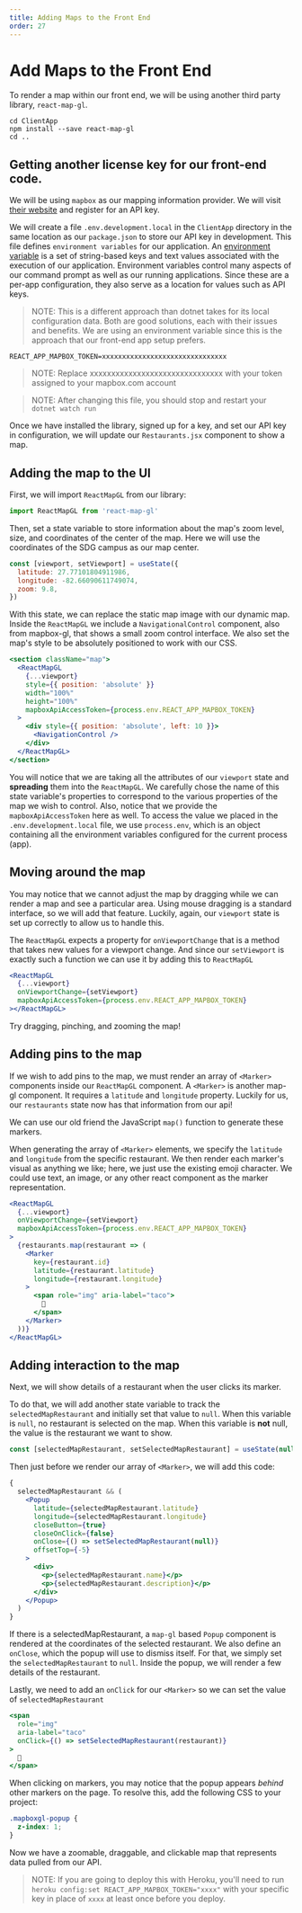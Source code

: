 ```yaml
---
title: Adding Maps to the Front End
order: 27
---
```


# Add Maps to the Front End

To render a map within our front end, we will be using another third party
library, `react-map-gl`.

```shell
cd ClientApp
npm install --save react-map-gl
cd ..
```

## Getting another license key for our front-end code.

We will be using `mapbox` as our mapping information provider. We will visit
[their website](https://www.mapbox.com/) and register for an API key.

We will create a file `.env.development.local` in the `ClientApp` directory in
the same location as our `package.json` to store our API key in development.
This file defines `environment variables` for our application. An
[environment variable](https://en.wikipedia.org/wiki/Environment_variable) is a
set of string-based keys and text values associated with the execution of our
application. Environment variables control many aspects of our command prompt as
well as our running applications. Since these are a per-app configuration, they
also serve as a location for values such as API keys.

> NOTE: This is a different approach than dotnet takes for its local
> configuration data. Both are good solutions, each with their issues and
> benefits. We are using an environment variable since this is the approach that
> our front-end app setup prefers.

```text
REACT_APP_MAPBOX_TOKEN=xxxxxxxxxxxxxxxxxxxxxxxxxxxxxxx
```

> NOTE: Replace xxxxxxxxxxxxxxxxxxxxxxxxxxxxxxx with your token assigned to your
> mapbox.com account

> NOTE: After changing this file, you should stop and restart your
> `dotnet watch run`

Once we have installed the library, signed up for a key, and set our API key in
configuration, we will update our `Restaurants.jsx` component to show a map.

## Adding the map to the UI

First, we will import `ReactMapGL` from our library:

```javascript
import ReactMapGL from 'react-map-gl'
```

Then, set a state variable to store information about the map's zoom level,
size, and coordinates of the center of the map. Here we will use the coordinates
of the SDG campus as our map center.

```javascript
const [viewport, setViewport] = useState({
  latitude: 27.77101804911986,
  longitude: -82.66090611749074,
  zoom: 9.8,
})
```

With this state, we can replace the static map image with our dynamic map.
Inside the `ReactMapGL` we include a `NavigationalControl` component, also from
mapbox-gl, that shows a small zoom control interface. We also set the map's
style to be absolutely positioned to work with our CSS.

```jsx
<section className="map">
  <ReactMapGL
    {...viewport}
    style={{ position: 'absolute' }}
    width="100%"
    height="100%"
    mapboxApiAccessToken={process.env.REACT_APP_MAPBOX_TOKEN}
  >
    <div style={{ position: 'absolute', left: 10 }}>
      <NavigationControl />
    </div>
  </ReactMapGL>
</section>
```

You will notice that we are taking all the attributes of our `viewport` state
and **spreading** them into the `ReactMapGL`. We carefully chose the name of
this state variable's properties to correspond to the various properties of the
map we wish to control. Also, notice that we provide the `mapboxApiAccessToken`
here as well. To access the value we placed in the `.env.development.local`
file, we use `process.env`, which is an object containing all the environment
variables configured for the current process (app).

## Moving around the map

You may notice that we cannot adjust the map by dragging while we can render a
map and see a particular area. Using mouse dragging is a standard interface, so
we will add that feature. Luckily, again, our `viewport` state is set up
correctly to allow us to handle this.

The `ReactMapGL` expects a property for `onViewportChange` that is a method that
takes new values for a viewport change. And since our `setViewport` is exactly
such a function we can use it by adding this to `ReactMapGL`

```jsx
<ReactMapGL
  {...viewport}
  onViewportChange={setViewport}
  mapboxApiAccessToken={process.env.REACT_APP_MAPBOX_TOKEN}
></ReactMapGL>
```

Try dragging, pinching, and zooming the map!

## Adding pins to the map

If we wish to add pins to the map, we must render an array of `<Marker>`
components inside our `ReactMapGL` component. A `<Marker>` is another map-gl
component. It requires a `latitude` and `longitude` property. Luckily for us,
our `restaurants` state now has that information from our api!

We can use our old friend the JavaScript `map()` function to generate these
markers.

When generating the array of `<Marker>` elements, we specify the `latitude` and
`longitude` from the specific restaurant. We then render each marker's visual as
anything we like; here, we just use the existing emoji character. We could use
text, an image, or any other react component as the marker representation.

```jsx
<ReactMapGL
  {...viewport}
  onViewportChange={setViewport}
  mapboxApiAccessToken={process.env.REACT_APP_MAPBOX_TOKEN}
>
  {restaurants.map(restaurant => (
    <Marker
      key={restaurant.id}
      latitude={restaurant.latitude}
      longitude={restaurant.longitude}
    >
      <span role="img" aria-label="taco">
        🌮
      </span>
    </Marker>
  ))}
</ReactMapGL>
```

## Adding interaction to the map

Next, we will show details of a restaurant when the user clicks its marker.

To do that, we will add another state variable to track the
`selectedMapRestaurant` and initially set that value to `null`. When this
variable is `null`, no restaurant is selected on the map. When this variable is
**not** null, the value is the restaurant we want to show.

```javascript
const [selectedMapRestaurant, setSelectedMapRestaurant] = useState(null)
```

Then just before we render our array of `<Marker>`, we will add this code:

```jsx
{
  selectedMapRestaurant && (
    <Popup
      latitude={selectedMapRestaurant.latitude}
      longitude={selectedMapRestaurant.longitude}
      closeButton={true}
      closeOnClick={false}
      onClose={() => setSelectedMapRestaurant(null)}
      offsetTop={-5}
    >
      <div>
        <p>{selectedMapRestaurant.name}</p>
        <p>{selectedMapRestaurant.description}</p>
      </div>
    </Popup>
  )
}
```

If there is a selectedMapRestaurant, a `map-gl` based `Popup` component is
rendered at the coordinates of the selected restaurant. We also define an
`onClose`, which the popup will use to dismiss itself. For that, we simply set
the `selectedMapRestaurant` to `null`. Inside the popup, we will render a few
details of the restaurant.

Lastly, we need to add an `onClick` for our `<Marker>` so we can set the value
of `selectedMapRestaurant`

```jsx
<span
  role="img"
  aria-label="taco"
  onClick={() => setSelectedMapRestaurant(restaurant)}
>
  🌮
</span>
```

When clicking on markers, you may notice that the popup appears _behind_ other
markers on the page. To resolve this, add the following CSS to your project:

```css
.mapboxgl-popup {
  z-index: 1;
}
```

Now we have a zoomable, draggable, and clickable map that represents data pulled
from our API.

> NOTE: If you are going to deploy this with Heroku, you'll need to run
> `heroku config:set REACT_APP_MAPBOX_TOKEN="xxxx"` with your specific key in
> place of `xxxx` at least once before you deploy.

<GithubCommitView repo="suncoast-devs/TacoTuesday" commit="214d9cf08635e7026b8657d51e6843b339b8118b" />

